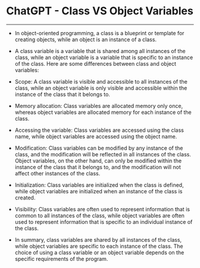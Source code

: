 # ChatGPT - Class VS Object Variables
-------------------------------------

- In object-oriented programming, a class is a blueprint or template for creating objects, while an object is an instance of a class. 
- A class variable is a variable that is shared among all instances of the class, while an object variable is a variable that is specific to an instance of the class. 
Here are some differences between class and object variables:

- Scope: A class variable is visible and accessible to all instances of the class, while an object variable is only visible and 
accessible within the instance of the class that it belongs to.

- Memory allocation: Class variables are allocated memory only once, whereas object variables are allocated memory for each instance of the class.

- Accessing the variable: Class variables are accessed using the class name, while object variables are accessed using the object name.

- Modification: Class variables can be modified by any instance of the class, and the modification will be reflected in all instances of the class. 
Object variables, on the other hand, can only be modified within the instance of the class that it belongs to, and the modification will not affect 
other instances of the class.

- Initialization: Class variables are initialized when the class is defined, while object variables are initialized when an instance of the class is created.

- Visibility: Class variables are often used to represent information that is common to all instances of the class, while object variables are often used to 
represent information that is specific to an individual instance of the class.

- In summary, class variables are shared by all instances of the class, while object variables are specific to each instance of the class. The choice of using 
a class variable or an object variable depends on the specific requirements of the program.
